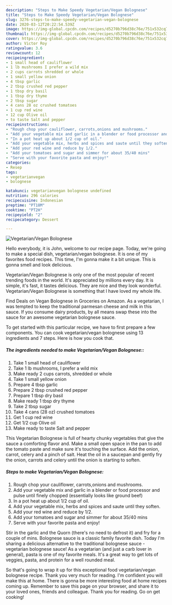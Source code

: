 ```yaml
---
description: "Steps to Make Speedy Vegetarian/Vegan Bolognese"
title: "Steps to Make Speedy Vegetarian/Vegan Bolognese"
slug: 3276-steps-to-make-speedy-vegetarian-vegan-bolognese
date: 2020-03-12T20:22:54.539Z
image: https://img-global.cpcdn.com/recipes/d5270b796d38c76e/751x532cq70/vegetarianvegan-bolognese-recipe-main-photo.jpg
thumbnail: https://img-global.cpcdn.com/recipes/d5270b796d38c76e/751x532cq70/vegetarianvegan-bolognese-recipe-main-photo.jpg
cover: https://img-global.cpcdn.com/recipes/d5270b796d38c76e/751x532cq70/vegetarianvegan-bolognese-recipe-main-photo.jpg
author: Victor Roy
ratingvalue: 3.6
reviewcount: 12
recipeingredient:
- 1 small head of cauliflower
- 1 lb mushrooms I prefer a wild mix
- 2 cups carrots shredded or whole
- 1 small yellow onion
- 4 tbsp garlic
- 2 tbsp crushed red pepper
- 1 tbsp dry basil
- 1 tbsp dry thyme
- 2 tbsp sugar
- 4 cans 28 oz crushed tomatoes
- 1 cup red wine
- 12 cup Olive oil
- to taste Salt and pepper
recipeinstructions:
- "Rough chop your cauliflower, carrots,onions and mushrooms."
- "Add your vegetable mix and garlic in a blender or food processor and pulse until finely chopped (essentially looks like ground beef)"
- "In a pot heat up about 1/2 cup of oil."
- "Add your vegetable mix, herbs and spices and saute until they soften."
- "Add your red wine and reduce by 1/2."
- "Add your tomatoes and sugar and simmer for about 35/40 mins"
- "Serve with your favorite pasta and enjoy!"
categories:
- Resep
tags:
- vegetarianvegan
- bolognese

katakunci: vegetarianvegan bolognese undefined
nutrition: 296 calories
recipecuisine: Indonesian
preptime: "PT18M"
cooktime: "PT2H"
recipeyield: "2"
recipecategory: Dessert

---
```



![Vegetarian/Vegan Bolognese](https://img-global.cpcdn.com/recipes/d5270b796d38c76e/751x532cq70/vegetarianvegan-bolognese-recipe-main-photo.jpg)

Hello everybody, it is John, welcome to our recipe page. Today, we're going to make a special dish, vegetarian/vegan bolognese. It is one of my favorites food recipes. This time, I'm gonna make it a bit unique. This is gonna smell and look delicious.

Vegetarian/Vegan Bolognese is only one of the most popular of recent trending foods in the world. It's appreciated by millions every day. It is simple, it's fast, it tastes delicious. They are nice and they look wonderful. Vegetarian/Vegan Bolognese is something that I have loved my whole life.

Find Deals on Vegan Bolognese in Groceries on Amazon. As a vegetarian, I was tempted to keep the traditional parmesan cheese and milk in this sauce. If you consume dairy products, by all means swap these into the sauce for an awesome vegetarian bolognese sauce.


To get started with this particular recipe, we have to first prepare a few components. You can cook vegetarian/vegan bolognese using 13 ingredients and 7 steps. Here is how you cook that.

##### The ingredients needed to make Vegetarian/Vegan Bolognese::

1. Take 1 small head of cauliflower
1. Take 1 lb mushrooms, I prefer a wild mix
1. Make ready 2 cups carrots, shredded or whole
1. Take 1 small yellow onion
1. Prepare 4 tbsp garlic
1. Prepare 2 tbsp crushed red pepper
1. Prepare 1 tbsp dry basil
1. Make ready 1 tbsp dry thyme
1. Take 2 tbsp sugar
1. Take 4 cans (28 oz) crushed tomatoes
1. Get 1 cup red wine
1. Get 1/2 cup Olive oil
1. Make ready to taste Salt and pepper


This Vegetarian Bolognese is full of hearty chunky vegetables that give the sauce a comforting flavor and. Make a small open space in the pan to add the tomato paste and make sure it&#39;s touching the surface. Add the onion, carrot, celery and a pinch of salt. Heat the oil in a saucepan and gently fry the onion, carrots and celery until the onion is starting to soften. 

##### Steps to make Vegetarian/Vegan Bolognese:

1. Rough chop your cauliflower, carrots,onions and mushrooms.
1. Add your vegetable mix and garlic in a blender or food processor and pulse until finely chopped (essentially looks like ground beef)
1. In a pot heat up about 1/2 cup of oil.
1. Add your vegetable mix, herbs and spices and saute until they soften.
1. Add your red wine and reduce by 1/2.
1. Add your tomatoes and sugar and simmer for about 35/40 mins
1. Serve with your favorite pasta and enjoy!


Stir in the garlic and the Quorn (there&#39;s no need to defrost it) and fry for a couple of mins. Bolognese sauce is a classic family favorite dish. Today I&#39;m sharing a delicious alternative to the traditional bolognese sauce - vegetarian bolognese sauce! As a vegetarian (and just a carb lover in general), pasta is one of my favorite meals. It&#39;s a great way to get lots of veggies, pasta, and protein for a well rounded meal. 

So that's going to wrap it up for this exceptional food vegetarian/vegan bolognese recipe. Thank you very much for reading. I'm confident you will make this at home. There is gonna be more interesting food at home recipes coming up. Remember to save this page on your browser, and share it to your loved ones, friends and colleague. Thank you for reading. Go on get cooking!
